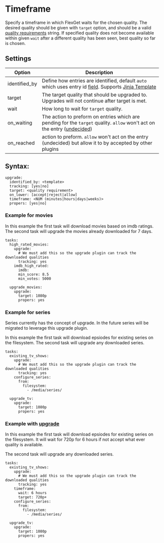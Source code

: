 # Timeframe

Specify a timeframe in which FlexGet waits for the chosen quality. The desired quality should be given with `target` option, and should be a valid [quality requirements](/Qualities#Requirements) string. If specified quality does not become available within given `wait` after a different quality has been seen, best quality so far is chosen.

## Settings

| **Option** | **Description** |
| --- | --- |
| identified_by | Define how entries are identified, default `auto` which uses entry id [field](https://flexget.com/Entry). Supports [Jinja Template](https://flexget.com/Jinja) |
| target | The target quality that should be upgraded to. Upgrades will not continue after target is met. |
| wait | How long to wait for `target` quality. |
| on_waiting | The action to preform on entries which are pending for the `target` quality. `allow` won't act on the entry ([undecided](https://flexget.com/FilterOperations)) 
| on_reached | action to preform. `allow` won't act on the entry (undecided) but allow it to by accepted by other plugins 

## Syntax:

```
upgrade:
  identified_by: <template>
  tracking: [yes|no]
  target: <quality requirement>
  on_lower: [accept|reject|allow]
  timeframe: <NUM (minutes|hours|days|weeks)>
  propers: [yes|no]
```

### Example for movies
In this example the first task will download movies based on imdb ratings. The second task will upgrade the movies already downloaded for 7 days.

```
tasks:
  high_rated_movies:
    upgrade:
      # We must add this so the upgrade plugin can track the downloaded qualities
      tracking: yes
    imdb_high_rated:
      imdb:
      min_score: 8.5
      min_votes: 5000

  upgrade_movies:
    upgrade:
      target: 1080p
      propers: yes
```

### Example for series

Series currently has the concept of upgrade. In the future series will be migrated to leverage this upgrade plugin.

In this example the first task will download epsiodes for existing series on the filesystem. The second task will upgrade any downloaded series.

```
tasks:
  existing_tv_shows:
    upgrade:
      # We must add this so the upgrade plugin can track the downloaded qualities
      tracking: yes
    configure_series:
      from:
        filesystem:
          - /media/series/

  upgrade_tv:
    upgrade:
      target: 1080p
      propers: yes
```


### Example with [upgrade](https://flexget.com/Plugins/upgrade)

In this example the first task will download epsiodes for existing series on the filesystem. It will wait for 720p for 6 hours if not accept what ever quality is available.

The second task will upgrade any downloaded series.

```
tasks:
  existing_tv_shows:
    upgrade:
      # We must add this so the upgrade plugin can track the downloaded qualities
      tracking: yes
    timeframe:
      wait: 6 hours
      target: 720p+
    configure_series:
      from:
        filesystem:
          - /media/series/

  upgrade_tv:
    upgrade:
      target: 1080p
      propers: yes
```

